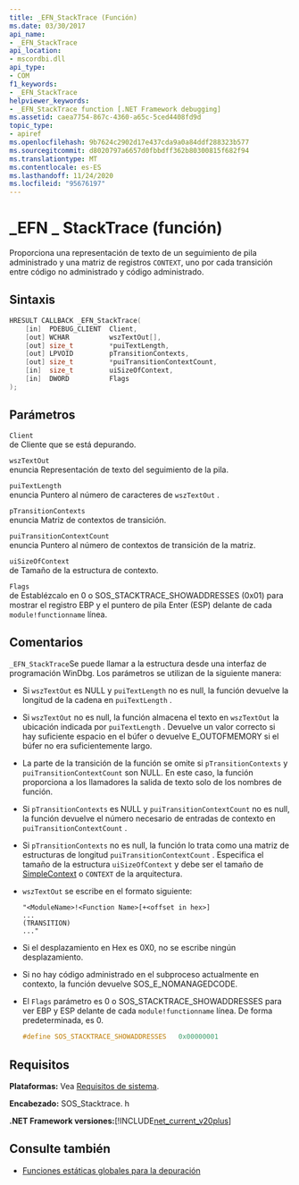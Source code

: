 ```yaml
---
title: _EFN_StackTrace (Función)
ms.date: 03/30/2017
api_name:
- _EFN_StackTrace
api_location:
- mscordbi.dll
api_type:
- COM
f1_keywords:
- _EFN_StackTrace
helpviewer_keywords:
- _EFN_StackTrace function [.NET Framework debugging]
ms.assetid: caea7754-867c-4360-a65c-5ced4408fd9d
topic_type:
- apiref
ms.openlocfilehash: 9b7624c2902d17e437cda9a0a84ddf288323b577
ms.sourcegitcommit: d8020797a6657d0fbbdff362b80300815f682f94
ms.translationtype: MT
ms.contentlocale: es-ES
ms.lasthandoff: 11/24/2020
ms.locfileid: "95676197"
---
```

# <a name="_efn_stacktrace-function"></a>\_EFN \_ StackTrace (función)

Proporciona una representación de texto de un seguimiento de pila administrado y una matriz de registros `CONTEXT`, uno por cada transición entre código no administrado y código administrado.  
  
## <a name="syntax"></a>Sintaxis  
  
```cpp  
HRESULT CALLBACK _EFN_StackTrace(  
    [in]  PDEBUG_CLIENT  Client,  
    [out] WCHAR          wszTextOut[],  
    [out] size_t         *puiTextLength,  
    [out] LPVOID         pTransitionContexts,  
    [out] size_t         *puiTransitionContextCount,  
    [in]  size_t         uiSizeOfContext,  
    [in]  DWORD          Flags  
);  
```  
  
## <a name="parameters"></a>Parámetros  

 `Client`  
 de Cliente que se está depurando.  
  
 `wszTextOut`  
 enuncia Representación de texto del seguimiento de la pila.  
  
 `puiTextLength`  
 enuncia Puntero al número de caracteres de `wszTextOut` .  
  
 `pTransitionContexts`  
 enuncia Matriz de contextos de transición.  
  
 `puiTransitionContextCount`  
 enuncia Puntero al número de contextos de transición de la matriz.  
  
 `uiSizeOfContext`  
 de Tamaño de la estructura de contexto.  
  
 `Flags`  
 de Establézcalo en 0 o SOS_STACKTRACE_SHOWADDRESSES (0x01) para mostrar el registro EBP y el puntero de pila Enter (ESP) delante de cada `module!functionname` línea.  
  
## <a name="remarks"></a>Comentarios  

 `_EFN_StackTrace`Se puede llamar a la estructura desde una interfaz de programación WinDbg. Los parámetros se utilizan de la siguiente manera:  
  
- Si `wszTextOut` es NULL y `puiTextLength` no es null, la función devuelve la longitud de la cadena en `puiTextLength` .  
  
- Si `wszTextOut` no es null, la función almacena el texto en `wszTextOut` la ubicación indicada por `puiTextLength` . Devuelve un valor correcto si hay suficiente espacio en el búfer o devuelve E_OUTOFMEMORY si el búfer no era suficientemente largo.  
  
- La parte de la transición de la función se omite si `pTransitionContexts` y `puiTransitionContextCount` son NULL. En este caso, la función proporciona a los llamadores la salida de texto solo de los nombres de función.  
  
- Si `pTransitionContexts` es NULL y `puiTransitionContextCount` no es null, la función devuelve el número necesario de entradas de contexto en `puiTransitionContextCount` .  
  
- Si `pTransitionContexts` no es null, la función lo trata como una matriz de estructuras de longitud `puiTransitionContextCount` . Especifica el tamaño de la estructura `uiSizeOfContext` y debe ser el tamaño de [SimpleContext](stacktrace-simplecontext-structure.md) o `CONTEXT` de la arquitectura.  
  
- `wszTextOut` se escribe en el formato siguiente:  
  
    ```output  
    "<ModuleName>!<Function Name>[+<offset in hex>]  
    ...  
    (TRANSITION)  
    ..."  
    ```  
  
- Si el desplazamiento en Hex es 0X0, no se escribe ningún desplazamiento.  
  
- Si no hay código administrado en el subproceso actualmente en contexto, la función devuelve SOS_E_NOMANAGEDCODE.  
  
- El `Flags` parámetro es 0 o SOS_STACKTRACE_SHOWADDRESSES para ver EBP y ESP delante de cada `module!functionname` línea. De forma predeterminada, es 0.  
  
    ```cpp  
    #define SOS_STACKTRACE_SHOWADDRESSES   0x00000001  
    ```  
  
## <a name="requirements"></a>Requisitos  

 **Plataformas:** Vea [Requisitos de sistema](../../get-started/system-requirements.md).  
  
 **Encabezado:** SOS_Stacktrace. h  
  
 **.NET Framework versiones:**[!INCLUDE[net_current_v20plus](../../../../includes/net-current-v20plus-md.md)]  
  
## <a name="see-also"></a>Consulte también

- [Funciones estáticas globales para la depuración](debugging-global-static-functions.md)
